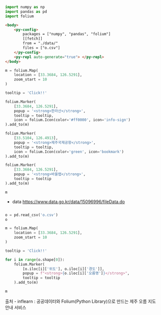 ```python
import numpy as np
import pandas as pd
import folium
```

```html
<body>
    <py-config>
        packages = ["numpy", "pandas", "folium"]
        [[fetch]]
        from = "./data/"
        files = ["o.csv"]
    </py-config>
    <py-repl auto-generate="true"> </py-repl>
</body>
```

```python
m = folium.Map(
    location = [33.3684, 126.5291],
    zoom_start = 10
)

tooltip = 'Click!!'

folium.Marker(
    [33.3684, 126.5291],
    popup = '<strong>한라산</strong>',
    tooltip = tooltip,
    icon = folium.Icon(color='#ff0000', icon='info-sign')
).add_to(m)

folium.Marker(
    [33.5104, 126.4913],
    popup = '<strong>제주국제공항</strong>',
    tooltip = tooltip,
    icon = folium.Icon(color='green', icon='bookmark')
).add_to(m)

folium.Marker(
    [33.3684, 126.5291],
    popup = '<strong>바울랩</strong>',
    tooltip = tooltip
).add_to(m)

m
```

- data
    https://www.data.go.kr/data/15096996/fileData.do


```python

o = pd.read_csv('o.csv')
o
```

```python
m = folium.Map(
    location = [33.3684, 126.5291],
    zoom_start = 10
)

tooltip = 'Click!!'

for i in range(o.shape[0]):
    folium.Marker(
        [o.iloc[i]['위도'], o.iloc[i]['경도']],
        popup = f"<strong>{o.iloc[i]['오름명']}</strong>",
        tooltip = tooltip
    ).add_to(m)

m
```

출처 - inflearn : 공공데이터와 Folium(Python Library)으로 만드는 제주 오름 지도 안내 서비스
